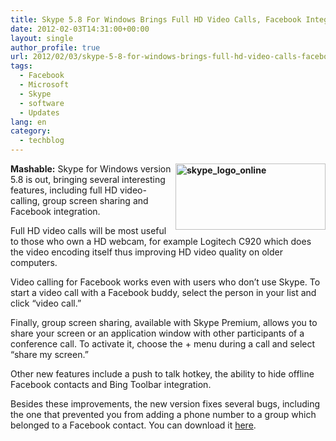```yaml
---
title: Skype 5.8 For Windows Brings Full HD Video Calls, Facebook Integration
date: 2012-02-03T14:31:00+00:00
layout: single
author_profile: true
url: 2012/02/03/skype-5-8-for-windows-brings-full-hd-video-calls-facebook-integration/
tags:
  - Facebook
  - Microsoft
  - Skype
  - software
  - Updates
lang: en
category: 
  - techblog
---
```

**[<img title="skype_logo_online" border="0" alt="skype_logo_online" align="right" src="http://lh3.ggpht.com/-iaexQQCmapg/Tyvod8jA_tI/AAAAAAAAEd4/LjIbI3ANknM/skype_logo_online_thumb%25255B1%25255D.png?imgmax=800" width="240" height="106" />](http://lh5.ggpht.com/-ZdvZfQiiiKU/Tyvny52qKMI/AAAAAAAAEdw/DKEhJu1V2Yo/s1600-h/skype_logo_online%25255B3%25255D.png)Mashable:** Skype for Windows version 5.8 is out, bringing several interesting features, including full HD video-calling, group screen sharing and Facebook integration. 

Full HD video calls will be most useful to those who own a HD webcam, for example Logitech C920 which does the video encoding itself thus improving HD video quality on older computers. 

Video calling for Facebook works even with users who don’t use Skype. To start a video call with a Facebook buddy, select the person in your list and click “video call.” 

Finally, group screen sharing, available with Skype Premium, allows you to share your screen or an application window with other participants of a conference call. To activate it, choose the + menu during a call and select “share my screen.” 

Other new features include a push to talk hotkey, the ability to hide offline Facebook contacts and Bing Toolbar integration. 

Besides these improvements, the new version fixes several bugs, including the one that prevented you from adding a phone number to a group which belonged to a Facebook contact. You can download it <a href="http://www.skype.com/go/getskype" target="_blank">here</a>.